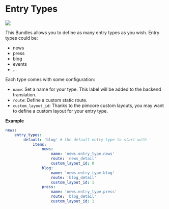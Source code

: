 # Entry Types

![](http://g.recordit.co/i08dUpt52i.gif)

This Bundles allows you to define as many entry types as you wish. Entry types could be:

- news
- press
- blog
- events
- ...

Each type comes with some configuration:

- `name`: Set a name for your type. This label will be added to the backend translation.
- `route`: Define a custom static route.
- `custom_layout_id`: Thanks to the pimcore custom layouts, you may want to define a custom layout for your entry type.

**Example**  
```yaml
news:
    entry_types:
        default: 'blog' # the default entry type to start with
            items:
                news:
                    name: 'news.entry_type.news'
                    route: 'news_detail'
                    custom_layout_id: 0
                blog:
                    name: 'news.entry_type.blog'
                    route: 'blog_detail'
                    custom_layout_id: 1
                press:
                    name: 'news.entry_type.press'
                    route: 'blog_detail'
                    custom_layout_id: 1
```
